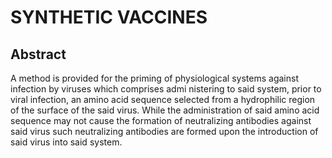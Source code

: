 # SYNTHETIC VACCINES

## Abstract
A method is provided for the priming of physiological systems against infection by viruses which comprises admi nistering to said system, prior to viral infection, an amino acid sequence selected from a hydrophilic region of the surface of the said virus. While the administration of said amino acid sequence may not cause the formation of neutralizing antibodies against said virus such neutralizing antibodies are formed upon the introduction of said virus into said system.